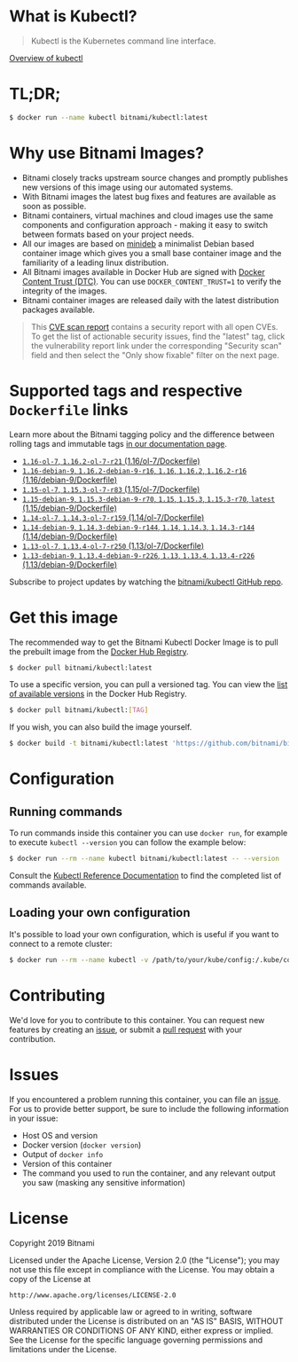 
# What is Kubectl?

> Kubectl is the Kubernetes command line interface.

[Overview of kubectl](https://kubernetes.io/docs/reference/kubectl/overview/)

# TL;DR;

```bash
$ docker run --name kubectl bitnami/kubectl:latest
```

# Why use Bitnami Images?

* Bitnami closely tracks upstream source changes and promptly publishes new versions of this image using our automated systems.
* With Bitnami images the latest bug fixes and features are available as soon as possible.
* Bitnami containers, virtual machines and cloud images use the same components and configuration approach - making it easy to switch between formats based on your project needs.
* All our images are based on [minideb](https://github.com/bitnami/minideb) a minimalist Debian based container image which gives you a small base container image and the familiarity of a leading linux distribution.
* All Bitnami images available in Docker Hub are signed with [Docker Content Trust (DTC)](https://docs.docker.com/engine/security/trust/content_trust/). You can use `DOCKER_CONTENT_TRUST=1` to verify the integrity of the images.
* Bitnami container images are released daily with the latest distribution packages available.


> This [CVE scan report](https://quay.io/repository/bitnami/kubectl?tab=tags) contains a security report with all open CVEs. To get the list of actionable security issues, find the "latest" tag, click the vulnerability report link under the corresponding "Security scan" field and then select the "Only show fixable" filter on the next page.

# Supported tags and respective `Dockerfile` links

Learn more about the Bitnami tagging policy and the difference between rolling tags and immutable tags [in our documentation page](https://docs.bitnami.com/containers/how-to/understand-rolling-tags-containers/).


* [`1.16-ol-7`, `1.16.2-ol-7-r21` (1.16/ol-7/Dockerfile)](https://github.com/bitnami/bitnami-docker-kubectl/blob/1.16.2-ol-7-r21/1.16/ol-7/Dockerfile)
* [`1.16-debian-9`, `1.16.2-debian-9-r16`, `1.16`, `1.16.2`, `1.16.2-r16` (1.16/debian-9/Dockerfile)](https://github.com/bitnami/bitnami-docker-kubectl/blob/1.16.2-debian-9-r16/1.16/debian-9/Dockerfile)
* [`1.15-ol-7`, `1.15.3-ol-7-r83` (1.15/ol-7/Dockerfile)](https://github.com/bitnami/bitnami-docker-kubectl/blob/1.15.3-ol-7-r83/1.15/ol-7/Dockerfile)
* [`1.15-debian-9`, `1.15.3-debian-9-r70`, `1.15`, `1.15.3`, `1.15.3-r70`, `latest` (1.15/debian-9/Dockerfile)](https://github.com/bitnami/bitnami-docker-kubectl/blob/1.15.3-debian-9-r70/1.15/debian-9/Dockerfile)
* [`1.14-ol-7`, `1.14.3-ol-7-r159` (1.14/ol-7/Dockerfile)](https://github.com/bitnami/bitnami-docker-kubectl/blob/1.14.3-ol-7-r159/1.14/ol-7/Dockerfile)
* [`1.14-debian-9`, `1.14.3-debian-9-r144`, `1.14`, `1.14.3`, `1.14.3-r144` (1.14/debian-9/Dockerfile)](https://github.com/bitnami/bitnami-docker-kubectl/blob/1.14.3-debian-9-r144/1.14/debian-9/Dockerfile)
* [`1.13-ol-7`, `1.13.4-ol-7-r250` (1.13/ol-7/Dockerfile)](https://github.com/bitnami/bitnami-docker-kubectl/blob/1.13.4-ol-7-r250/1.13/ol-7/Dockerfile)
* [`1.13-debian-9`, `1.13.4-debian-9-r226`, `1.13`, `1.13.4`, `1.13.4-r226` (1.13/debian-9/Dockerfile)](https://github.com/bitnami/bitnami-docker-kubectl/blob/1.13.4-debian-9-r226/1.13/debian-9/Dockerfile)

Subscribe to project updates by watching the [bitnami/kubectl GitHub repo](https://github.com/bitnami/bitnami-docker-kubectl).

# Get this image

The recommended way to get the Bitnami Kubectl Docker Image is to pull the prebuilt image from the [Docker Hub Registry](https://hub.docker.com/r/bitnami/kubectl).

```bash
$ docker pull bitnami/kubectl:latest
```

To use a specific version, you can pull a versioned tag. You can view the [list of available versions](https://hub.docker.com/r/bitnami/kubectl/tags/) in the Docker Hub Registry.

```bash
$ docker pull bitnami/kubectl:[TAG]
```

If you wish, you can also build the image yourself.

```bash
$ docker build -t bitnami/kubectl:latest 'https://github.com/bitnami/bitnami-docker-kubectl.git#master:1.15/debian-9'
```

# Configuration

## Running commands

To run commands inside this container you can use `docker run`, for example to execute `kubectl --version` you can follow the example below:

```bash
$ docker run --rm --name kubectl bitnami/kubectl:latest -- --version
```

Consult the [Kubectl Reference Documentation](https://kubernetes.io/docs/reference/generated/kubectl/kubectl-commands) to find the completed list of commands available.

## Loading your own configuration

It's possible to load your own configuration, which is useful if you want to connect to a remote cluster:

```bash
$ docker run --rm --name kubectl -v /path/to/your/kube/config:/.kube/config bitnami/kubectl:latest
```

# Contributing

We'd love for you to contribute to this container. You can request new features by creating an [issue](https://github.com/bitnami/bitnami-docker-kubectl/issues), or submit a [pull request](https://github.com/bitnami/bitnami-docker-kubectl/pulls) with your contribution.

# Issues

If you encountered a problem running this container, you can file an [issue](https://github.com/bitnami/bitnami-docker-kubectl/issues). For us to provide better support, be sure to include the following information in your issue:

- Host OS and version
- Docker version (`docker version`)
- Output of `docker info`
- Version of this container
- The command you used to run the container, and any relevant output you saw (masking any sensitive information)

# License

Copyright 2019 Bitnami

Licensed under the Apache License, Version 2.0 (the "License");
you may not use this file except in compliance with the License.
You may obtain a copy of the License at

    http://www.apache.org/licenses/LICENSE-2.0

Unless required by applicable law or agreed to in writing, software
distributed under the License is distributed on an "AS IS" BASIS,
WITHOUT WARRANTIES OR CONDITIONS OF ANY KIND, either express or implied.
See the License for the specific language governing permissions and
limitations under the License.
